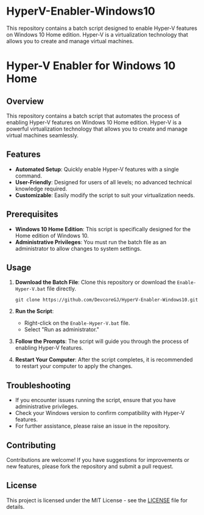# HyperV-Enabler-Windows10
This repository contains a batch script designed to enable Hyper-V features on Windows 10 Home edition. Hyper-V is a virtualization technology that allows you to create and manage virtual machines.

# Hyper-V Enabler for Windows 10 Home

## Overview

This repository contains a batch script that automates the process of enabling Hyper-V features on Windows 10 Home edition. Hyper-V is a powerful virtualization technology that allows you to create and manage virtual machines seamlessly.

## Features

- **Automated Setup**: Quickly enable Hyper-V features with a single command.
- **User-Friendly**: Designed for users of all levels; no advanced technical knowledge required.
- **Customizable**: Easily modify the script to suit your virtualization needs.

## Prerequisites

- **Windows 10 Home Edition**: This script is specifically designed for the Home edition of Windows 10.
- **Administrative Privileges**: You must run the batch file as an administrator to allow changes to system settings.

## Usage

1. **Download the Batch File**: Clone this repository or download the `Enable-Hyper-V.bat` file directly.

    ```
    git clone https://github.com/DevcoreGJ/HyperV-Enabler-Windows10.git
    ```

2. **Run the Script**: 
   - Right-click on the `Enable-Hyper-V.bat` file.
   - Select "Run as administrator."

3. **Follow the Prompts**: The script will guide you through the process of enabling Hyper-V features.

4. **Restart Your Computer**: After the script completes, it is recommended to restart your computer to apply the changes.

## Troubleshooting

- If you encounter issues running the script, ensure that you have administrative privileges.
- Check your Windows version to confirm compatibility with Hyper-V features.
- For further assistance, please raise an issue in the repository.

## Contributing

Contributions are welcome! If you have suggestions for improvements or new features, please fork the repository and submit a pull request.

## License

This project is licensed under the MIT License - see the [LICENSE](LICENSE) file for details.
